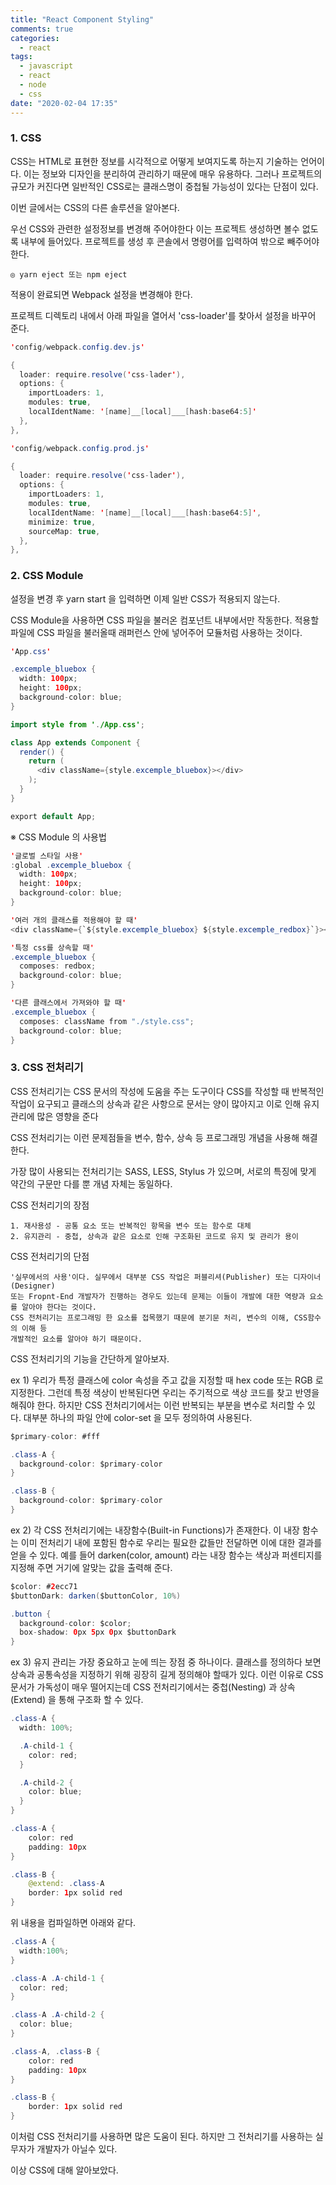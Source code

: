 ```yaml
---
title: "React Component Styling"
comments: true
categories:
  - react
tags:
  - javascript
  - react
  - node
  - css
date: "2020-02-04 17:35"
---
```


### 1. CSS

  CSS는 HTML로 표현한 정보를 시각적으로 어떻게 보여지도록 하는지 기술하는 언어이다.
  이는 정보와 디자인을 분리하여 관리하기 때문에 매우 유용하다.
  그러나 프로젝트의 규모가 커진다면 일반적인 CSS로는 클래스명이 중첩될 가능성이 있다는 단점이 있다.

  이번 글에서는 CSS의 다른 솔루션을 알아본다.

  우선 CSS와 관련한 설정정보를 변경해 주어야한다 이는 프로젝트 생성하면 볼수 없도록 내부에 들어있다.
  프로젝트를 생성 후 콘솔에서 명령어를 입력하여 밖으로 빼주어야 한다.
    
    ◎ yarn eject 또는 npm eject
    
  적용이 완료되면 Webpack 설정을 변경해야 한다.
  
  프로젝트 디렉토리 내에서 아래 파일을 열어서 'css-loader'를 찾아서 설정을 바꾸어 준다.

  ```java
  'config/webpack.config.dev.js'

  {
    loader: require.resolve('css-lader'),
    options: {
      importLoaders: 1,
      modules: true,
      localIdentName: '[name]__[local]___[hash:base64:5]'
    },
  },
  ```

  ```java
  'config/webpack.config.prod.js'

  {
    loader: require.resolve('css-lader'),
    options: {
      importLoaders: 1,
      modules: true,
      localIdentName: '[name]__[local]___[hash:base64:5]',
      minimize: true,
      sourceMap: true,
    },
  },
  ```
  
### 2. CSS Module

  설정을 변경 후 yarn start 을 입력하면 이제 일반 CSS가 적용되지 않는다.
  
  CSS Module을 사용하면 CSS 파일을 불러온 컴포넌트 내부에서만 작동한다.
  적용할 파일에 CSS 파일을 불러올때 래퍼런스 안에 넣어주어 모듈처럼 사용하는 것이다.

  ```java
  'App.css'

  .excemple_bluebox {
    width: 100px;
    height: 100px;
    background-color: blue;
  }

  ```

  ```java
  import style from './App.css';

  class App extends Component {
    render() {
      return (
        <div className={style.excemple_bluebox}></div>
      );
    }
  }

  export default App;
  ```

※ CSS Module 의 사용법
```java
'글로벌 스타일 사용'
:global .excemple_bluebox {
  width: 100px;
  height: 100px;
  background-color: blue;
}

'여러 개의 클래스를 적용해야 할 때'
<div className={`${style.excemple_bluebox} ${style.excemple_redbox}`}></div>

'특정 css를 상속할 때'
.excemple_bluebox {
  composes: redbox;
  background-color: blue;
}

'다른 클래스에서 가져와야 할 때'
.excemple_bluebox {
  composes: className from "./style.css";
  background-color: blue;
}
```

### 3. CSS 전처리기

  CSS 전처리기는 CSS 문서의 작성에 도움을 주는 도구이다
  CSS를 작성할 때 반복적인 작업이 요구되고 클래스의 상속과 같은 사항으로
  문서는 양이 많아지고 이로 인해 유지관리에 많은 영향을 준다

  CSS 전처리기는 이런 문제점들을 변수, 함수, 상속 등 프로그래밍 개념을 사용해 해결한다.

  가장 많이 사용되는 전처리기는 SASS, LESS, Stylus 가 있으며, 서로의 특징에 맞게
  약간의 구문만 다를 뿐 개념 자체는 동일하다.

  CSS 전처리기의 장점

    1. 재사용성 - 공통 요소 또는 반복적인 항목을 변수 또는 함수로 대체
    2. 유지관리 - 중첩, 상속과 같은 요소로 인해 구조화된 코드로 유지 및 관리가 용이

  CSS 전처리기의 단점

    '실무에서의 사용'이다. 실무에서 대부분 CSS 작업은 퍼블리셔(Publisher) 또는 디자이너(Designer)
    또는 Fropnt-End 개발자가 진행하는 경우도 있는데 문제는 이들이 개발에 대한 역량과 요소를 알아야 한다는 것이다.
    CSS 전처리기는 프로그래밍 한 요소를 접목했기 때문에 분기문 처리, 변수의 이해, CSS함수의 이해 등
    개발적인 요소를 알아야 하기 때문이다.

  CSS 전처리기의 기능을 간단하게 알아보자.

  ex 1)
  우리가 특정 클래스에 color 속성을 주고 값을 지정할 때 hex code 또는 RGB 로 지정한다.
  그런데 특정 색상이 반복된다면 우리는 주기적으로 색상 코드를 찾고 반영을 해줘야 한다.
  하지만 CSS 전처리기에서는 이런 반복되는 부분을 변수로 처리할 수 있다.
  대부분 하나의 파일 안에 color-set 을 모두 정의하여 사용된다.

  ```java
  $primary-color: #fff

  .class-A {
    background-color: $primary-color
  }

  .class-B {
    background-color: $primary-color
  }

  ```
  ex 2)
  각 CSS 전처리기에는 내장함수(Built-in Functions)가 존재한다.
  이 내장 함수는 이미 전처리기 내에 포함된 함수로 우리는 필요한 값들만 전달하면
  이에 대한 결과를 얻을 수 있다. 예를 들어 darken(color, amount) 라는 내장 함수는
  색상과 퍼센티지를 지정해 주면 거기에 알맞는 값을 출력해 준다.

  ```java
  $color: #2ecc71
  $buttonDark: darken($buttonColor, 10%)

  .button {
    background-color: $color;
    box-shadow: 0px 5px 0px $buttonDark
  }
  ```

  ex 3)
  유지 관리는 가장 중요하고 눈에 띄는 장점 중 하나이다. 클래스를 정의하다 보면
  상속과 공통속성을 지정하기 위해 굉장히 길게 정의해야 할때가 있다.
  이런 이유로 CSS 문서가 가독성이 매우 떨어지는데 CSS 전처리기에서는
  중첩(Nesting) 과 상속(Extend) 을 통해 구조화 할 수 있다.

  ```java
  .class-A {
    width: 100%;

    .A-child-1 {
      color: red;
    }

    .A-child-2 {
      color: blue;
    }
  }

  .class-A {
      color: red
      padding: 10px
  }

  .class-B {
      @extend: .class-A
      border: 1px solid red
  }

  ```
  위 내용을 컴파일하면 아래와 같다.
  ```java
  .class-A {
    width:100%;
  }

  .class-A .A-child-1 {
    color: red;
  }

  .class-A .A-child-2 {
    color: blue;
  }

  .class-A, .class-B {
      color: red
      padding: 10px
  }

  .class-B {
      border: 1px solid red
  }
  ```
  
  이처럼 CSS 전처리기를 사용하면 많은 도움이 된다.
  하지만 그 전처리기를 사용하는 실무자가 개발자가 아닐수 있다.

  이상 CSS에 대해 알아보았다.